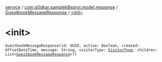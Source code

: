 [service](../../index.md) / [com.g0dkar.samplek8sproj.model.response](../index.md) / [GuestbookMessageResponse](index.md) / [&lt;init&gt;](./-init-.md)

# &lt;init&gt;

`GuestbookMessageResponse(id: UUID, active: Boolean, created: OffsetDateTime, message: String, visitorType: `[`VisitorType`](../../com.g0dkar.samplek8sproj.model/-visitor-type/index.md)`, children: List<`[`GuestbookMessageResponse`](index.md)`>?)`